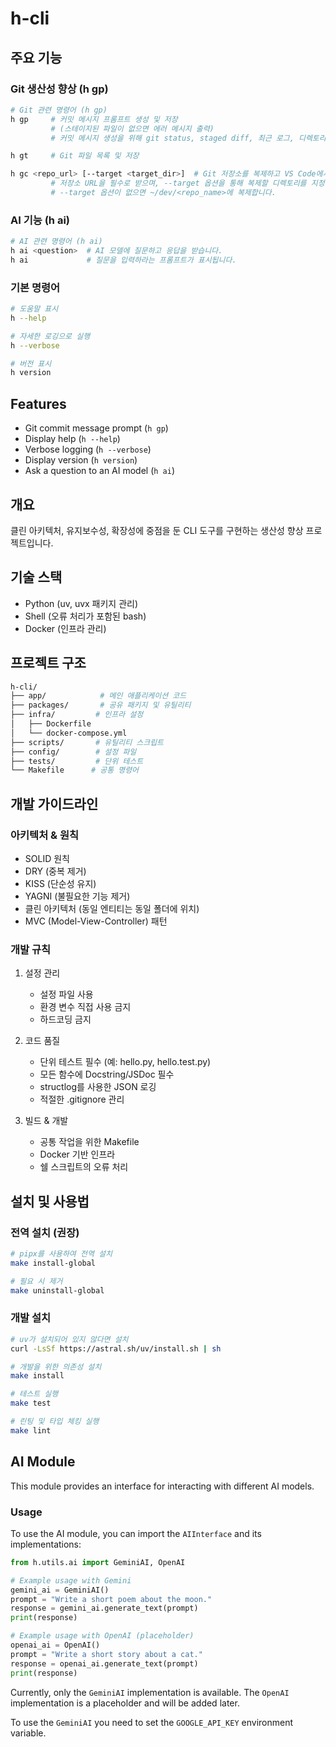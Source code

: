 # h-cli

## 주요 기능

### Git 생산성 향상 (h gp)

```bash
# Git 관련 명령어 (h gp)
h gp     # 커밋 메시지 프롬프트 생성 및 저장
         # (스테이지된 파일이 없으면 에러 메시지 출력)
         # 커밋 메시지 생성을 위해 git status, staged diff, 최근 로그, 디렉토리 트리 정보를 제공합니다.

h gt     # Git 파일 목록 및 저장

h gc <repo_url> [--target <target_dir>]  # Git 저장소를 복제하고 VS Code에서 엽니다.
         # 저장소 URL을 필수로 받으며, --target 옵션을 통해 복제할 디렉토리를 지정할 수 있습니다.
         # --target 옵션이 없으면 ~/dev/<repo_name>에 복제합니다.
```

### AI 기능 (h ai)

```bash
# AI 관련 명령어 (h ai)
h ai <question>  # AI 모델에 질문하고 응답을 받습니다.
h ai             # 질문을 입력하라는 프롬프트가 표시됩니다.
```

### 기본 명령어

```bash
# 도움말 표시
h --help

# 자세한 로깅으로 실행
h --verbose

# 버전 표시
h version
```

## Features

- Git commit message prompt (`h gp`)
- Display help (`h --help`)
- Verbose logging (`h --verbose`)
- Display version (`h version`)
- Ask a question to an AI model (`h ai`)

## 개요

클린 아키텍처, 유지보수성, 확장성에 중점을 둔 CLI 도구를 구현하는 생산성 향상 프로젝트입니다.

## 기술 스택

- Python (uv, uvx 패키지 관리)
- Shell (오류 처리가 포함된 bash)
- Docker (인프라 관리)

## 프로젝트 구조

```bash
h-cli/
├── app/            # 메인 애플리케이션 코드
├── packages/       # 공유 패키지 및 유틸리티
├── infra/         # 인프라 설정
│   ├── Dockerfile
│   └── docker-compose.yml
├── scripts/       # 유틸리티 스크립트
├── config/        # 설정 파일
├── tests/         # 단위 테스트
└── Makefile      # 공통 명령어
```

## 개발 가이드라인

### 아키텍처 & 원칙

- SOLID 원칙
- DRY (중복 제거)
- KISS (단순성 유지)
- YAGNI (불필요한 기능 제거)
- 클린 아키텍처 (동일 엔티티는 동일 폴더에 위치)
- MVC (Model-View-Controller) 패턴

### 개발 규칙

1. 설정 관리

   - 설정 파일 사용
   - 환경 변수 직접 사용 금지
   - 하드코딩 금지

2. 코드 품질

   - 단위 테스트 필수 (예: hello.py, hello.test.py)
   - 모든 함수에 Docstring/JSDoc 필수
   - structlog를 사용한 JSON 로깅
   - 적절한 .gitignore 관리

3. 빌드 & 개발
   - 공통 작업을 위한 Makefile
   - Docker 기반 인프라
   - 쉘 스크립트의 오류 처리

## 설치 및 사용법

### 전역 설치 (권장)

```bash
# pipx를 사용하여 전역 설치
make install-global

# 필요 시 제거
make uninstall-global
```

### 개발 설치

```bash
# uv가 설치되어 있지 않다면 설치
curl -LsSf https://astral.sh/uv/install.sh | sh

# 개발을 위한 의존성 설치
make install

# 테스트 실행
make test

# 린팅 및 타입 체킹 실행
make lint
```

## AI Module

This module provides an interface for interacting with different AI models.

### Usage

To use the AI module, you can import the `AIInterface` and its implementations:

```python
from h.utils.ai import GeminiAI, OpenAI

# Example usage with Gemini
gemini_ai = GeminiAI()
prompt = "Write a short poem about the moon."
response = gemini_ai.generate_text(prompt)
print(response)

# Example usage with OpenAI (placeholder)
openai_ai = OpenAI()
prompt = "Write a short story about a cat."
response = openai_ai.generate_text(prompt)
print(response)
```

Currently, only the `GeminiAI` implementation is available. The `OpenAI` implementation is a placeholder and will be added later.

To use the `GeminiAI` you need to set the `GOOGLE_API_KEY` environment variable.
